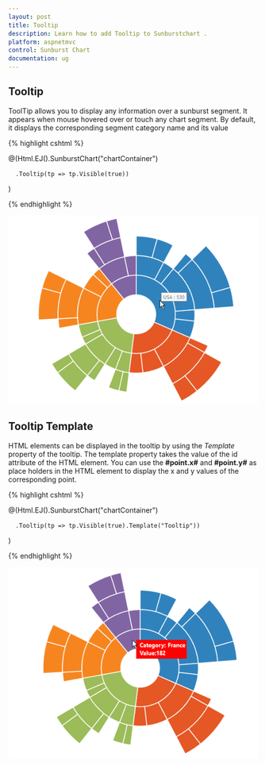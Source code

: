 ```yaml
---
layout: post
title: Tooltip
description: Learn how to add Tooltip to Sunburstchart .
platform: aspnetmvc
control: Sunburst Chart
documentation: ug
---
```


## Tooltip  

ToolTip allows you to display any information over a sunburst segment. It appears when mouse hovered over or touch any chart segment. By default, it displays the corresponding segment category name and its value

{% highlight cshtml %}

@(Html.EJ().SunburstChart("chartContainer")

      .Tooltip(tp => tp.Visible(true))
 )

{% endhighlight %}

![](Tooltip_images/Tooltip_img1.png)

## Tooltip Template   

HTML elements can be displayed in the tooltip by using the *Template* property of the tooltip. The template property takes the value of the id attribute of the HTML element. You can use the **#point.x#** and **#point.y#** as place holders in the HTML element to display the x and y values of the corresponding point.

{% highlight cshtml %}

<div id="Tooltip" style="display: none;">
        <div id="value" style="background-color:red;padding-top:3px;padding-right:3px">
            <div>
                <label id="efpercentage" style="color:white">
                    &nbsp;&nbsp;Category:&nbsp;#point.x#
                   <br />&nbsp;&nbsp;Value:#point.y#
                </label>
            </div>
        </div>
    </div>

@(Html.EJ().SunburstChart("chartContainer")

      .Tooltip(tp => tp.Visible(true).Template("Tooltip"))
 )



{% endhighlight %}

![](Tooltip_images/Tooltip_img2.png)
